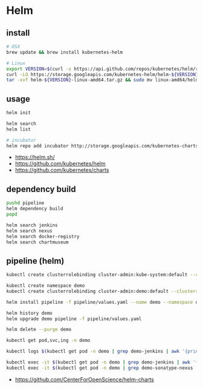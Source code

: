 # Helm

## install

```bash
# OSX
brew update && brew install kubernetes-helm

# Linux
export VERSION=$(curl -s https://api.github.com/repos/kubernetes/helm/releases/latest | grep tag_name | cut -d'"' -f4)
curl -LO https://storage.googleapis.com/kubernetes-helm/helm-${VERSION}-linux-amd64.tar.gz
tar -xvf helm-${VERSION}-linux-amd64.tar.gz && sudo mv linux-amd64/helm /usr/local/bin/helm
```

## usage

```bash
helm init

helm search
helm list

# incubator
helm repo add incubator http://storage.googleapis.com/kubernetes-charts-incubator
```

* <https://helm.sh/>
* <https://github.com/kubernetes/helm>
* <https://github.com/kubernetes/charts>

## dependency build

```bash
pushd pipeline
helm dependency build
popd

helm search jenkins
helm search nexus
helm search docker-registry
helm search chartmuseum
```

## pipeline (helm)

```bash
kubectl create clusterrolebinding cluster-admin:kube-system:default --clusterrole=cluster-admin --serviceaccount=kube-system:default

kubectl create namespace demo
kubectl create clusterrolebinding cluster-admin:demo:default --clusterrole=cluster-admin --serviceaccount=demo:default

helm install pipeline -f pipeline/values.yaml --name demo --namespace demo

helm history demo
helm upgrade demo pipeline -f pipeline/values.yaml

helm delete --purge demo

kubectl get pod,svc,ing -n demo

kubectl logs $(kubectl get pod -n demo | grep demo-jenkins | awk '{print $1}') -n demo -f

kubectl exec -it $(kubectl get pod -n demo | grep demo-jenkins | awk '{print $1}') -- sh
kubectl exec -it $(kubectl get pod -n demo | grep demo-sonatype-nexus | awk '{print $1}') -- sh
```

* <https://github.com/CenterForOpenScience/helm-charts>

